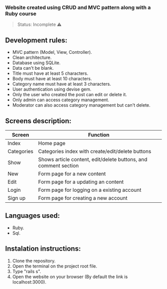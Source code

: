 ### Website created using CRUD and MVC pattern along with a Ruby course
> Status: Incomplete ⚠️

## Development rules:
+ MVC pattern (Model, View, Controller).
+ Clean architecture.
+ Database using SQLite.
+ Data can't be blank.
+ Title must have at least 5 characters.
+ Body must have at least 10 characters.
+ Category name must have at least 3 characters.
+ User authentication using devise gem.
+ Only the user who created the post can edit or delete it.
+ Only admin can access category management.
+ Moderator can also access category management but can't delete.

## Screens description:
|Screen|Function|
|----------------|--------------------------------------------------|
|Index|Home page|
|Categories|Categories index with create/edit/delete buttons|
|Show|Shows article content, edit/delete buttons, and comment section|
|New|Form page for a new content|
|Edit|Form page for a updating an content|
|Login|Form page for logging on a existing account|
|Sign up|Form page for creating a new account|

## Languages used:
+ Ruby.
+ Sql.

## Instalation instructions:
1) Clone the repository.
2) Open the terminal on the project root file.
3) Type "rails s".
4) Open the website on your browser (By default the link is localhost:3000).
